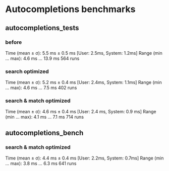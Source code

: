 # Autocompletions benchmarks

## autocompletions_tests

### before

Time (mean ± σ):       5.5 ms ±   0.5 ms 	[User: 2.5ms, System: 1.2ms]
Range (min … max):     4.6 ms …   13.9 ms 	564 runs

### search optimized

Time (mean ± σ):       5.2 ms ±   0.4 ms	[User: 2.4ms, System: 1.1ms]
Range (min … max):     4.6 ms …   7.5 ms	402 runs

### search & match optimized

Time (mean ± σ):       4.6 ms ±   0.4 ms    [User: 2.4 ms, System: 0.9 ms]
Range (min … max):     4.1 ms …   7.1 ms    714 runs


## autocompletions_bench

### search & match optimized

Time (mean ± σ):       4.4 ms ±   0.4 ms	[User: 2.2ms, System: 0.7ms]
Range (min … max):     3.8 ms …   6.3 ms	641 runs
